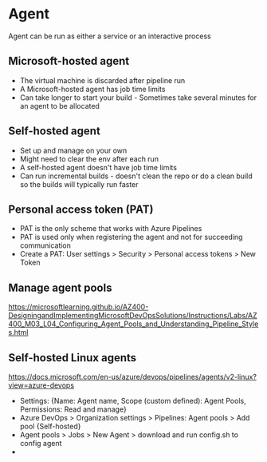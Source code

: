 # Agent

Agent can be run as either a service or an interactive process

## Microsoft-hosted agent
- The virtual machine is discarded after pipeline run
- A Microsoft-hosted agent has job time limits
- Can take longer to start your build - Sometimes take several minutes for an agent to be allocated

## Self-hosted agent
- Set up and manage on your own
- Might need to clear the env after each run
- A self-hosted agent doesn't have job time limits
- Can run incremental builds - doesn't clean the repo or do a clean build so the builds will typically run faster

## Personal access token (PAT)
- PAT is the only scheme that works with Azure Pipelines
- PAT is used only when registering the agent and not for succeeding communication
- Create a PAT: User settings > Security > Personal access tokens > New Token

## Manage agent pools
https://microsoftlearning.github.io/AZ400-DesigningandImplementingMicrosoftDevOpsSolutions/Instructions/Labs/AZ400_M03_L04_Configuring_Agent_Pools_and_Understanding_Pipeline_Styles.html

## Self-hosted Linux agents
https://docs.microsoft.com/en-us/azure/devops/pipelines/agents/v2-linux?view=azure-devops
- Settings: {Name: Agent name, Scope (custom defined): Agent Pools, Permissions: Read and manage}
- Azure DevOps > Organization settings > Pipelines: Agent pools > Add pool {Self-hosted}
- Agent pools > Jobs > New Agent > download and run config.sh to config agent
-



